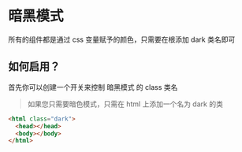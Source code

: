 # 暗黑模式

所有的组件都是通过 css 变量赋予的颜色，只需要在根添加 dark 类名即可

## 如何启用？

首先你可以创建一个开关来控制 暗黑模式 的 class 类名

> 如果您只需要暗色模式，只需在 html 上添加一个名为 dark 的类

```html
<html class="dark">
  <head></head>
  <body></body>
</html>
```
